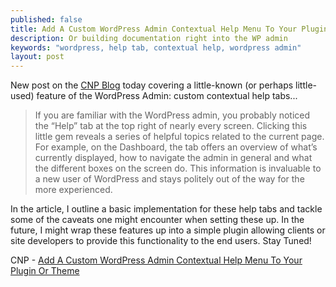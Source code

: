 ```yaml
---
published: false
title: Add A Custom WordPress Admin Contextual Help Menu To Your Plugin Or Theme
description: Or building documentation right into the WP admin
keywords: "wordpress, help tab, contextual help, wordpress admin"
layout: post
---
```


New post on the [CNP Blog][cnp] today covering a little-known (or perhaps little-used) feature of the WordPress Admin: custom contextual help tabs...

> If you are familiar with the WordPress admin, you probably noticed the “Help” tab at the top right of nearly every screen. Clicking this little gem reveals a series of helpful topics related to the current page. For example, on the Dashboard, the tab offers an overview of what’s currently displayed, how to navigate the admin in general and what the different boxes on the screen do. This information is invaluable to a new user of WordPress and stays politely out of the way for the more experienced.

In the article, I outline a basic implementation for these help tabs and tackle some of the caveats one might encounter when setting these up. In the future, I might wrap these features up into a simple plugin allowing clients or site developers to provide this functionality to the end users. Stay Tuned! 

CNP - [Add A Custom WordPress Admin Contextual Help Menu To Your Plugin Or Theme][post]

[cnp]: http://www.clarknikdelpowell.com/blog/
[post]: http://cnp.is/1pu